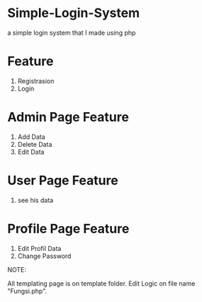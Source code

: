 # Simple-Login-System
a simple login system that I made using php

# Feature
1. Registrasion
2. Login

# Admin Page Feature
  1. Add Data
  2. Delete Data
  3. Edit Data

# User Page Feature
  1. see his data

# Profile Page Feature
  1. Edit Profil Data
  2. Change Password


NOTE:

All templating page is on template folder.
Edit Logic on file name "Fungsi.php".
